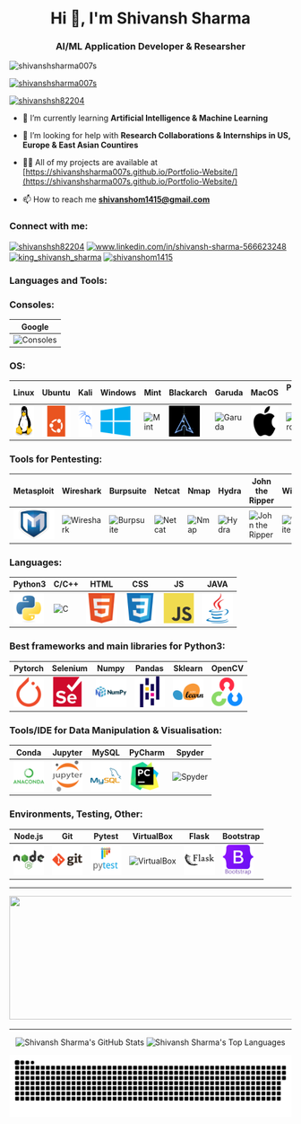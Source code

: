 <h1 align="center">Hi 👋, I'm Shivansh Sharma</h1>
<h3 align="center">AI/ML Application Developer & Researsher</h3>

<p align="left"> <img src="https://komarev.com/ghpvc/?username=shivanshsharma007s&label=Profile%20views&color=0e75b6&style=flat" alt="shivanshsharma007s" /> </p>

<p align="left"> <a href="https://github.com/ryo-ma/github-profile-trophy"><img src="https://github-profile-trophy.vercel.app/?username=shivanshsharma007s" alt="shivanshsharma007s" /></a> </p>

<p align="left"> <a href="https://twitter.com/shivanshsh82204" target="blank"><img src="https://img.shields.io/twitter/follow/shivanshsh82204?logo=twitter&style=for-the-badge" alt="shivanshsh82204" /></a> </p>

- 🌱 I’m currently learning **Artificial Intelligence & Machine Learning**

- 🤝 I’m looking for help with **Research Collaborations & Internships in US, Europe & East Asian Countires**

- 👨‍💻 All of my projects are available at [https://shivanshsharma007s.github.io/Portfolio-Website/](https://shivanshsharma007s.github.io/Portfolio-Website/)

- 📫 How to reach me **shivanshom1415@gmail.com**

<h3 align="left">Connect with me:</h3>
<p align="left">
<a href="https://twitter.com/shivanshsh82204" target="blank"><img align="center" src="https://raw.githubusercontent.com/rahuldkjain/github-profile-readme-generator/master/src/images/icons/Social/twitter.svg" alt="shivanshsh82204" height="30" width="40" /></a>
<a href="https://linkedin.com/in/www.linkedin.com/in/shivansh-sharma-566623248" target="blank"><img align="center" src="https://raw.githubusercontent.com/rahuldkjain/github-profile-readme-generator/master/src/images/icons/Social/linked-in-alt.svg" alt="www.linkedin.com/in/shivansh-sharma-566623248" height="30" width="40" /></a>
<a href="https://www.instagram.com/shivansh_sharma_007s/" target="blank"><img align="center" src="https://raw.githubusercontent.com/rahuldkjain/github-profile-readme-generator/master/src/images/icons/Social/instagram.svg" alt="king_shivansh_sharma" height="30" width="40" /></a>
<a href="https://www.hackerrank.com/shivanshom1415" target="blank"><img align="center" src="https://raw.githubusercontent.com/rahuldkjain/github-profile-readme-generator/master/src/images/icons/Social/hackerrank.svg" alt="shivanshom1415" height="30" width="40" /></a>
</p>

<h3 align="left">Languages and Tools:</h3>
<div>

### Consoles:
| Google |
|----------|
| <img src="https://imagedelivery.net/K11gkZF3xaVyYzFESMdWIQ/e10bea5e-9155-4e5f-6453-6a7495d67f00/full" title="Consoles" alt="Consoles" width="160" height="55"/> |

### OS:
| Linux | Ubuntu | Kali | Windows | Mint | Blackarch | Garuda | MacOS | Parrot OS | RedHat | Phoenix OS | Android |
|-------|--------|------|---------|------|-----------|--------|-------|-----------|--------|------------|---------|
| <img src="https://github.com/devicons/devicon/blob/master/icons/linux/linux-original.svg" title="Linux" alt="Linux" width="55" height="55"/> | <img src="https://github.com/devicons/devicon/blob/master/icons/ubuntu/ubuntu-original.svg" title="Ubuntu" alt="Ubuntu" width="55" height="55"/> | <img src="https://github.com/canaleal/devicon/blob/new-icon-kali-linux/icons/kalilinux/kalilinux-original-wordmark.svg" title="Kali" alt="Kali" width="55" height="55"/> | <img src="https://github.com/devicons/devicon/blob/master/icons/windows8/windows8-original.svg" title="Windows" alt="Windows" width="55" height="55"/> | <img src="https://upload.wikimedia.org/wikipedia/commons/3/3f/Linux_Mint_logo_without_wordmark.svg" title="Mint" alt="Mint" width="55" height="55"/> | <img src="https://github.com/ShivanshSharma007s/ShivanshSharma007s/blob/main/BlackArch_Linux_logo.png" title="Blackarch" alt="Blackarch" width="55" height="55"/> | <img src="https://upload.wikimedia.org/wikipedia/commons/8/88/Garuda-blue-sgs.svg" title="Garuda" alt="Garuda" width="55" height="55"/> | <img src="https://github.com/devicons/devicon/blob/master/icons/apple/apple-original.svg" title="MacOS" alt="MacOS" width="55" height="55"/> | <img src="https://camo.githubusercontent.com/2320afcc8583fc4824feed04915f748c5fe6326b89d8b866405b9a571f7e0777/68747470733a2f2f6769746c61622e636f6d2f706172726f747365632f70726f6a6563742f67726170686963732f2d2f7261772f643139616338613131323932313336636461346231646638306132626431353666373638666564382f6c6f676f2f706172726f742d6c6f676f2e737667" title="Parrot OS" alt="Parrot OS" width="55" height="55"/> | <img src="https://encrypted-tbn0.gstatic.com/images?q=tbn:ANd9GcSh27sZSQqcqvMMEHksRht15XeMi34xvE2mSQ&s" title="RedHat" alt="RedHat" width="55" height="55"/> | <img src="https://encrypted-tbn0.gstatic.com/images?q=tbn:ANd9GcQq35PRdg_OqKih1O4u8C5ssdvf1QnnFVHJ_w&s" title="Phoenix OS" alt="Phoenix OS" width="55" height="55"/> | <img src="https://logowik.com/content/uploads/images/android-logomark4887.jpg" title="Android" alt="Android" width="55" height="55"/> |



### Tools for Pentesting:
| Metasploit | Wireshark | Burpsuite | Netcat | Nmap | Hydra | John the Ripper | Wifite | Aircrack-ng | Airodump-ng | Aireplay-ng | Fsociety |
|------------|-----------|-----------|--------|------|-------|-----------------|--------|-------------|-------------|-------------|----------|
| <img src="https://github.com/ShivanshSharma007s/ShivanshSharma007s/blob/main/Hacking%20Tools.jpg" alt="Metasploit" width="85" height="55" /> | <img src="https://www.stickerpress.in/media/products/800x800/1609ed30832a4867b9e4fa09a3e4e931.jpg" alt="Wireshark" width="55" height="55" /> | <img src="https://encrypted-tbn0.gstatic.com/images?q=tbn:ANd9GcQ6qZd-uRyRoSGNQL3lKzeGqxONYMygUhEj4A&s" alt="Burpsuite" width="55" height="55" /> | <img src="https://encrypted-tbn0.gstatic.com/images?q=tbn:ANd9GcQ0ktF1gEOrDS8Wc284MR-5-NRVudu01fZL1Q&s" alt="Netcat" width="55" height="55" /> | <img src="https://encrypted-tbn0.gstatic.com/images?q=tbn:ANd9GcQ4vbkndf2gRS3v-7lormlTG_irfzTUQHd6-g&s" alt="Nmap" width="55" height="55" /> | <img src="https://encrypted-tbn0.gstatic.com/images?q=tbn:ANd9GcSePNmEEMEI_RB5r2YN6aEt4qF0qyO0cCW-1A&s" alt="Hydra" width="55" height="55" /> | <img src="https://encrypted-tbn0.gstatic.com/images?q=tbn:ANd9GcQPAoLRhhR2mWr5phkkAe04mcMPTX5bF4ARQw&s" alt="John the Ripper" width="55" height="55" /> | <img src="https://encrypted-tbn0.gstatic.com/images?q=tbn:ANd9GcTiwRVymGXXQa9UG7EWO6QoNQIWhzSFH1aU1Q&s" alt="Wifite" width="55" height="55" /> | <img src="https://encrypted-tbn0.gstatic.com/images?q=tbn:ANd9GcRxDhyLBaBb7R2o6ImYuBMqSAqsiNA-PzqbRzKtUYo8oFtS9FiY7qAYC_qnWC6tfh9IBzo&usqp=CAU" alt="Aircrack-ng" width="55" height="55" /> | <img src="https://assets.labs.ine.com/web/badges/low/AIRODUMP.png" alt="Airodump-ng" width="55" height="55" /> | <img src="https://encrypted-tbn0.gstatic.com/images?q=tbn:ANd9GcRN2erJm7c0qRAUayDZbdDs5MvB7wkOo_z9AQ&s" alt="Aireplay-ng" width="55" height="55" /> | <img src="https://static.wikia.nocookie.net/villains/images/4/4a/Wiki-logo.jpg/revision/latest?cb=20180214062811" alt="Fsociety" width="55" height="55" /> |


### Languages:
| Python3 | C/C++ | HTML | CSS | JS | JAVA |
|---------|-------|------|-----|----|------|
| <img src="https://github.com/devicons/devicon/blob/master/icons/python/python-original.svg" title="Python" alt="Python" width="55" height="55"/> | <img src="https://www.tachyum.com/media/software/c-logo_hu305478fe0096f69a1605c279266acdd7_7998_260x0_resize_box_3.png" title="C" alt="C" width="55" height="55"/> | <img src="https://github.com/devicons/devicon/blob/master/icons/html5/html5-original.svg" title="HTML" alt="HTML" width="55" height="55"/> | <img src="https://github.com/devicons/devicon/blob/master/icons/css3/css3-original.svg" title="CSS" alt="CSS" width="55" height="55"/> | <img src="https://github.com/devicons/devicon/blob/master/icons/javascript/javascript-original.svg" title="JavaScript" alt="JavaScript" width="55" height="55"/> | <img src="https://github.com/devicons/devicon/blob/master/icons/java/java-original.svg" title="Java" alt="Java" width="55" height="55"/> |

### Best frameworks and main libraries for Python3:
| Pytorch | Selenium | Numpy | Pandas | Sklearn | OpenCV |
|---------|----------|-------|--------|---------|--------|
| <img src="https://github.com/devicons/devicon/blob/master/icons/pytorch/pytorch-original.svg" title="Pytorch" alt="Pytorch" width="55" height="55"/> | <img src="https://github.com/devicons/devicon/blob/master/icons/selenium/selenium-original.svg" title="Selenium" alt="Selenium" width="55" height="55"/> | <img src="https://github.com/devicons/devicon/blob/master/icons/numpy/numpy-original-wordmark.svg" title="Numpy" alt="Numpy" width="55" height="55"/> | <img src="https://github.com/devicons/devicon/blob/master/icons/pandas/pandas-original.svg" title="Pandas" alt="Pandas" width="55" height="55"/> | <img src="https://github.com/devicons/devicon/blob/master/icons/scikitlearn/scikitlearn-original.svg" title="sklearn" alt="sklearn" width="55" height="55"/> | <img src="https://github.com/devicons/devicon/blob/master/icons/opencv/opencv-original.svg" title="OpenCV" alt="OpenCV" width="55" height="55"/> |

### Tools/IDE for Data Manipulation & Visualisation:
| Conda | Jupyter | MySQL | PyCharm | Spyder |
|-------|---------|-------|---------|--------|
| <img src="https://github.com/devicons/devicon/blob/master/icons/anaconda/anaconda-original-wordmark.svg" title="Anaconda" alt="Conda" width="55" height="55"/> | <img src="https://github.com/devicons/devicon/blob/master/icons/jupyter/jupyter-original-wordmark.svg" title="Jupyter" alt="Jupyter" width="55" height="55"/> | <img src="https://github.com/devicons/devicon/blob/master/icons/mysql/mysql-original-wordmark.svg" title="MySQL" alt="MySQL" width="55" height="55"/> | <img src="https://github.com/devicons/devicon/blob/master/icons/pycharm/pycharm-original.svg" title="PyCharm" alt="PyCharm" width="55" height="55"/> | <img src="https://github.com/spyder-ide/spyder/raw/master/branding/logo/spyder_readme_banner.png" title="Spyder" alt="Spyder" width="55" height="55"/> |


### Environments, Testing, Other:
| Node.js | Git | Pytest | VirtualBox | Flask | Bootstrap |
|---------|-----|--------|------------|-------|-----------|
| <img src="https://github.com/devicons/devicon/blob/master/icons/nodejs/nodejs-original-wordmark.svg" title="Node.js" alt="Node.js" width="55" height="55"/> | <img src="https://github.com/devicons/devicon/blob/master/icons/git/git-original-wordmark.svg" title="Git" alt="Git" width="55" height="55"/> | <img src="https://github.com/devicons/devicon/blob/master/icons/pytest/pytest-original-wordmark.svg" title="Pytest" alt="Pytest" width="55" height="55"/> | <img src="https://upload.wikimedia.org/wikipedia/commons/d/d5/Virtualbox_logo.png" title="VirtualBox" alt="VirtualBox" width="55" height="55"/> | <img src="https://github.com/devicons/devicon/blob/master/icons/flask/flask-original-wordmark.svg" title="Flask" alt="Flask" width="55" height="55"/> | <img src="https://github.com/devicons/devicon/blob/master/icons/bootstrap/bootstrap-original-wordmark.svg" title="Bootstrap" alt="Bootstrap" width="55" height="55"/> |


<!--

### It's not technology, but I use it. The section will be changed soon.:
  <img src="https://github.com/devicons/devicon/blob/master/icons/latex/latex-original.svg" title="Latex" alt="Latex" width="40" width="30" height="30"/>
  <img src="https://github.com/devicons/devicon/blob/master/icons/ssh/ssh-original.svg" title="ssh" alt="ssh" width="30" height="30"/>
  <img src="https://github.com/devicons/devicon/blob/master/icons/xml/xml-original.svg" title="xml" alt="xml" width="30" height="30"/>
  <img src="https://github.com/devicons/devicon/blob/master/icons/yaml/yaml-original.svg" title="yaml" alt="yaml" width="30" height="30"/>
  <img src="https://github.com/devicons/devicon/blob/master/icons/json/json-original.svg" title="json" alt="json" width="30" height="30"/>
  <img src="https://github.com/devicons/devicon/blob/master/icons/vscode/vscode-original-wordmark.svg" title="vsc" alt="vsc" width="30" height="30"/>
  <img src="https://github.com/devicons/devicon/blob/master/icons/pycharm/pycharm-original.svg" title="PC" alt="PC" width="30" height="30"/>
  <img src="https://github.com/devicons/devicon/blob/master/icons/clion/clion-original.svg" title="cl" alt="CL" width="30" height="30"/>
  <img src="https://github.com/devicons/devicon/blob/master/icons/datagrip/datagrip-original.svg" title="dg" alt="dg" width="30" height="30"/>  
  <img src="https://github.com/devicons/devicon/blob/master/icons/gitlab/gitlab-original-wordmark.svg" title="GitLab" alt="GitLab" width="30" height="30"/>
  <img src="https://github.com/devicons/devicon/blob/master/icons/confluence/confluence-original-wordmark.svg" title="Confluence" alt="Confluence" width="30" height="30"/>
  <img src="https://github.com/devicons/devicon/blob/master/icons/jira/jira-original-wordmark.svg" title="Jira" alt="Jira" width="30" height="30"/>
--> 
</div>

---

  
<p align="center">
  <img width="800" height="220" src="https://streak-stats.demolab.com?user=ShivanshSharma007s&theme=highcontrast&hide_border=true&border_radius=5&card_width=800">
</p>


---



<p align="center">
  <img width="600" height="200" src="https://github-readme-stats.vercel.app/api?username=ShivanshSharma007s&show_icons=true&theme=vision-friendly-dark" alt="Shivansh Sharma's GitHub Stats">
  <img width="600" height="200" src="https://github-readme-stats.vercel.app/api/top-langs?username=ShivanshSharma007s&show_icons=true&theme=vision-friendly-dark" alt="Shivansh Sharma's Top Languages">
</p>


<p align="center">
 <img width="1000" src="github-snake.svg" alt="snake"/>
</p>

